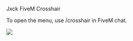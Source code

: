 Jxck FiveM Crosshair

To open the menu, use /crosshair in FiveM chat.

<img src="https://repository-images.githubusercontent.com/456176774/8835198b-5717-4e64-8edc-d09386e6f982">
